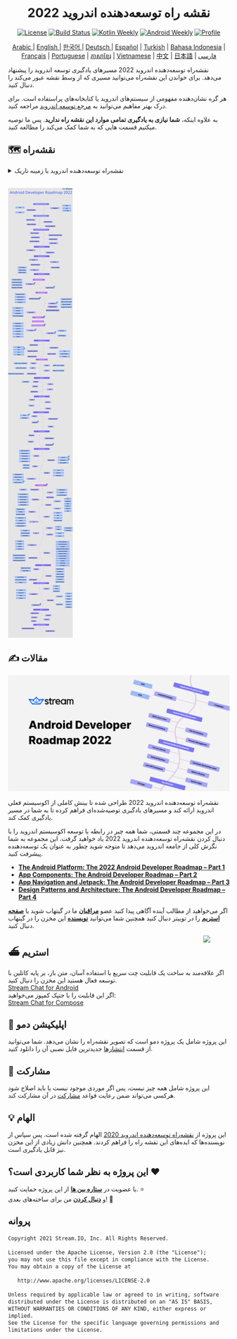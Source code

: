 <h1 align="center">نقشه راه توسعه‌دهنده اندروید 2022</h1>

<p align="center">
  <a href="https://opensource.org/licenses/Apache-2.0"><img alt="License" src="https://img.shields.io/badge/License-Apache%202.0-blue.svg"/></a>
  <a href="https://github.com/skydoves/android-developer-roadmap/actions/workflows/build.yml"><img alt="Build Status" src="https://github.com/skydoves/android-developer-roadmap/actions/workflows/build.yml/badge.svg"/></a>
  <a href="https://mailchi.mp/kotlinweekly/kotlin-weekly-279"><img alt="Kotlin Weekly" src="https://skydoves.github.io/badges/kotlin-weekly2.svg"/></a>
  <a href="https://androidweekly.net/issues/issue-495"><img alt="Android Weekly" src="https://skydoves.github.io/badges/android-weekly.svg"/></a>
  <a href="https://github.com/skydoves"><img alt="Profile" src="https://skydoves.github.io/badges/skydoves.svg"/></a>
</p>
<p align="center">
<a href="/README_AR.md" target="_blank"> Arabic </a> | <a href="/README.md" target="_blank"> English </a> | <a href="/README_KR.md" target="_blank"> 한국어 </a> | <a href="/README_DE.md" target="_blank"> Deutsch </a>| <a href="/README_ES.md" target="_blank"> Español</a> | <a href="/README_TR.md" target="_blank"> Turkish</a> | <a href="/README_ID.md" target="_blank"> Bahasa Indonesia</a> | <a href="/README_FR.md" target="_blank"> Français</a> | <a href="/README_PT.md" target="_blank"> Portuguese</a> | <a href="/README_KHM.md" target="_blank">ភាសាខ្មែរ</a> | <a href="/README_VI.md" target="_blank">Vietnamese</a> | <a href="/README_CN.md" target="_blank">中文</a> | <a href="/README_JP.md" target="_blank">日本語</a> | <a href="/README_FA.md" target="_blank">فارسی</a>
</p>

نقشه‌راه توسعه‌دهنده اندروید 2022 مسیرهای یادگیری توسعه اندروید را پیشنهاد می‌دهد. برای خواندن این
نقشه‌راه می‌توانید مسیری که از وسط نقشه عبور می‌کند را دنبال کنید.  

هر گره نشان‌دهنده مفهومی از سیستم‌های اندروید یا کتابخانه‌های پراستفاده است. برای درک بهتر مفاهیم
می‌توانید به [مرجع توسعه اندروید](https://developer.android.com/reference)   مراجعه کنید.

به علاوه اینکه، **شما نیازی به یادگیری تمامی موارد این نقشه راه ندارید**. پس ما توصیه میکنیم قسمت هایی که به شما کمک می‌کند را مطالعه کنید.

## 🗺 نقشه‌راه

<details>
  <summary>نقشه‌راه توسعه‌دهنده اندروید با زمینه تاریک</summary>

![Roadmap](images/android_developer_roadmap_dark.png)

</details>

<br>

![Roadmap](images/android_developer_roadmap.png)

## ✍️ مقالات

<a href="https://getstream.io/blog/android-developer-roadmap/"><img src="images/article.png" /></a><br>


نقشه‌راه توسعه‌دهنده اندروید 2022 طراحی شده تا بینش کاملی از اکوسیستم فعلی اندروید ارائه کند و مسیرهای یادگیری توصیه‌شده‌ای فراهم کرده تا به شما در مسیر یادگیری کمک کند.

در این مجموعه چند قسمتی، شما همه چیر در رابطه با توسعه اکوسیستم اندروید را با دنبال کردن نقشه‌راه توسعه‌دهنده اندروید 2022 یاد خواهید گرفت.
این مجموعه به شما نگرش کلی از جامعه اندروید می‌دهد تا متوجه شوید چطور به عنوان یک توسعه‌دهنده پیشرفت کنید.

- **[The Android Platform: The 2022 Android Developer Roadmap – Part 1](https://getstream.io/blog/android-developer-roadmap/)**
- **[App Components: The Android Developer Roadmap – Part 2](https://getstream.io/blog/android-developer-roadmap-part-2/)**
- **[App Navigation and Jetpack: The Android Developer Roadmap – Part 3](https://getstream.io/blog/android-developer-roadmap-part-3/)**
- **[Design Patterns and Architecture: The Android Developer Roadmap – Part 4](https://getstream.io/blog/design-patterns-and-architecture-the-android-developer-roadmap-part-4/)**

اگر می‌خواهید از مطالب آینده آگاهی پیدا کنید عضو **[مراقبان](https://github.com/skydoves/android-developer-roadmap/watchers)** ما در گیتهاب شوید یا **[صفحه استریم](https://twitter.com/getstream_io)** را در توییتر دنبال کنید
همچنین شما می‌توانید __[نویسنده](https://github.com/skydoves)__ این مخزن را در گیتهاب دنبال کنید.

<a href="https://getstream.io/tutorials/android-chat?utm_source=Github&utm_medium=Github_Repo_Content_Ad&utm_content=Developer&utm_campaign=2022AndroidDeveloperRoadmap&utm_term=DevRelOss">
<img src="https://user-images.githubusercontent.com/24237865/138428440-b92e5fb7-89f8-41aa-96b1-71a5486c5849.png" align="right" width="12%"/>
</a>

## ⛴ استریم

اگر علاقه‌مند به ساخت یک قابلیت چت سریع با استفاده آسان، متن باز، بر پایه کاتلین با توسعه فعال هستید این مخزن را دنبال کنید.  
[Stream Chat for Android](https://getstream.io/tutorials/android-chat)  
اگر این قابلیت را با جتپک کمپوز می‌خواهید:  
[Stream Chat for Compose](https://getstream.io/chat/compose/tutorial/)

## 📱 اپلیکیشن دمو

این پروژه شامل یک پروژه دمو است که تصویر نقشه‌راه را نشان می‌دهد. شما می‌توانید از قسمت [انتشارها](https://github.com/skydoves/android-developer-roadmap/releases) جدیدترین فایل نصبی آن را دانلود کنید.

## 🤝 مشارکت

این پروژه شامل همه چیز نیست،
پس اگر موردی موجود نیست یا باید اصلاح شود
هرکسی می‌تواند ضمن رعایت قواعد [مشارکت](CONTRIBUTING.md) در آن مشارکت کند.

## 💡 الهام

این پروژه از [نقشه‌راه توسعه‌دهنده اندروید 2020](https://github.com/mobile-roadmap/android-developer-roadmap)  الهام گرفته شده است.
پس سپاس از نویسنده‌ها که ایده‌های این نقشه راه را فراهم کردند.
همچنین دانش زیادی از این مخزن نیز قابل یادگیری است.

## این پروژه به نظر شما کاربردی است؟ :heart:

با عضویت در
__[ستاره بین ها](https://github.com/skydoves/android-developer-roadmap/stargazers)__
از این پروژه حمایت کنید.
:star:
<br>
و
__[دنبال کردن](https://github.com/skydoves)__ من برای ساخته‌های بعدی! 🤩

## پروانه

```
Copyright 2021 Stream.IO, Inc. All Rights Reserved.

Licensed under the Apache License, Version 2.0 (the "License");
you may not use this file except in compliance with the License.
You may obtain a copy of the License at

   http://www.apache.org/licenses/LICENSE-2.0

Unless required by applicable law or agreed to in writing, software
distributed under the License is distributed on an "AS IS" BASIS,
WITHOUT WARRANTIES OR CONDITIONS OF ANY KIND, either express or implied.
See the License for the specific language governing permissions and
limitations under the License.
```

